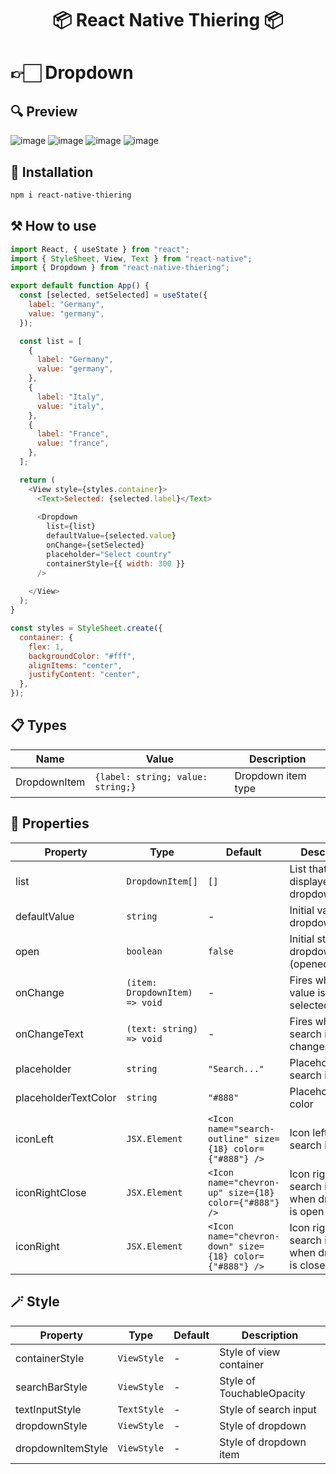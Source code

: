 
<h1 align="center"> 📦 React Native Thiering 📦</h1>

# 👉🏻 Dropdown

## 🔍 Preview
![image](https://user-images.githubusercontent.com/66632359/213036808-c854f6fb-f7fb-49a4-b06f-131050c563e0.png)
![image](https://user-images.githubusercontent.com/66632359/213036837-bb7cbefb-c99d-45c7-9f3e-de9bd945c959.png)
![image](https://user-images.githubusercontent.com/66632359/213036957-f58bbefa-b49b-429a-8d1e-a6be49c336c8.png)
![image](https://user-images.githubusercontent.com/66632359/213037081-b5a0ec0f-05db-4679-8e1a-f2615408211d.png)

## 💾 Installation
```sh
npm i react-native-thiering
```
## ⚒️ How to use 
```javascript
import React, { useState } from "react";
import { StyleSheet, View, Text } from "react-native";
import { Dropdown } from "react-native-thiering";

export default function App() {
  const [selected, setSelected] = useState({
    label: "Germany",
    value: "germany",
  });

  const list = [
    {
      label: "Germany",
      value: "germany",
    },
    {
      label: "Italy",
      value: "italy",
    },
    {
      label: "France",
      value: "france",
    },
  ];

  return (
    <View style={styles.container}>
      <Text>Selected: {selected.label}</Text>
      
      <Dropdown
        list={list}
        defaultValue={selected.value}
        onChange={setSelected}
        placeholder="Select country"
        containerStyle={{ width: 300 }}
      />
      
    </View>
  );
}

const styles = StyleSheet.create({
  container: {
    flex: 1,
    backgroundColor: "#fff",
    alignItems: "center",
    justifyContent: "center",
  },
});

```

## 📋 Types
| Name | Value | Description |
|---|---|---|
| DropdownItem | `{label: string; value: string;}` | Dropdown item type |

## 🎯 Properties

| Property | Type | Default | Description |
|---|---|---|---|
| list | `DropdownItem[]` | `[]` | List that will be displayed in dropdown |
| defaultValue | `string` | - | Initial value of dropdown |
| open | `boolean` | `false` | Initial state of dropdown (opened/closed) |
| onChange | `(item: DropdownItem) => void` | - | Fires when new value is selected |
| onChangeText | `(text: string) => void` | - | Fires when search input changes |
| placeholder | `string` | `"Search..."` | Placeholder of search input |
| placeholderTextColor | `string` | `"#888"` | Placeholder text color |
| iconLeft | `JSX.Element` | `<Icon name="search-outline" size={18} color={"#888"} />` | Icon left of search input |
| iconRightClose | `JSX.Element` | `<Icon name="chevron-up" size={18} color={"#888"} />` | Icon right of search input when dropdown is open |
| iconRight | `JSX.Element` | `<Icon name="chevron-down" size={18} color={"#888"} />` | Icon right of search input when dropdown is closed |


## 🪄 Style

| Property | Type | Default | Description |
|---|---|---|---|
| containerStyle | `ViewStyle` | - | Style of view container |
| searchBarStyle | `ViewStyle` | - | Style of TouchableOpacity |
| textInputStyle | `TextStyle` | - | Style of search input |
| dropdownStyle | `ViewStyle` | - | Style of dropdown |
| dropdownItemStyle | `ViewStyle` | - | Style of dropdown item |
